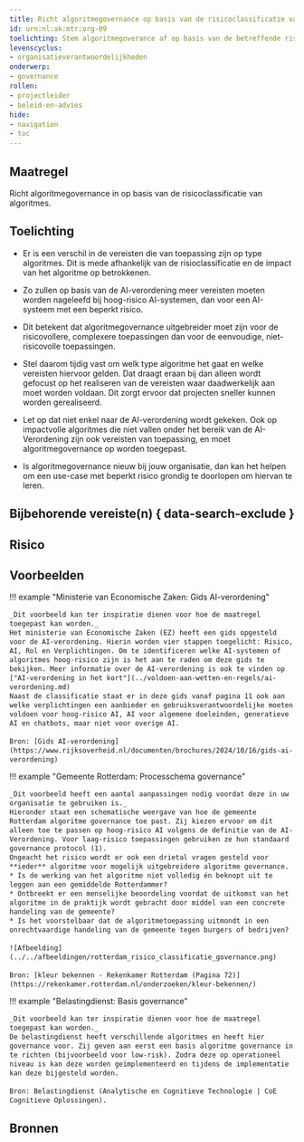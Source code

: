 ```yaml
---
title: Richt algoritmegovernance op basis van de risicoclassificatie van algoritmes. 
id: urn:nl:ak:mtr:org-09
toelichting: Stem algoritmegoverance af op basis van de betreffende risicoclassifcatie van een algoritme. 
levenscyclus:
- organisatieverantwoordelijkheden
onderwerp:
- governance
rollen:
- projectleider
- beleid-en-advies
hide:
- navigation
- toc
---
```


## Maatregel
Richt algoritmegovernance in op basis van de risicoclassificatie van algoritmes.

## Toelichting
- Er is een verschil in de vereisten die van toepassing zijn op type algoritmes. Dit is mede afhankelijk van de risioclassificatie en de impact van het algoritme op betrokkenen.
- Zo zullen op basis van de AI-verordening meer vereisten moeten worden nageleefd bij hoog-risico AI-systemen, dan voor een AI-systeem met een beperkt risico. 
- Dit betekent dat algoritmegovernance uitgebreider moet zijn voor de risicovollere, complexere toepassingen dan voor de eenvoudige, niet-risicovolle toepassingen.

- Stel daarom tijdig vast om welk type algoritme het gaat en welke vereisten hiervoor gelden. Dat draagt eraan bij dan alleen wordt gefocust op het realiseren van de vereisten waar daadwerkelijk aan moet worden voldaan. Dit zorgt ervoor dat projecten sneller kunnen worden gerealiseerd.
- Let op dat niet enkel naar de AI-verordening wordt gekeken. Ook op impactvolle algoritmes die niet vallen onder het bereik van de AI-Verordening zijn ook vereisten van toepassing, en moet algoritmegovernance op worden toegepast.
- Is algoritmegovernance nieuw bij jouw organisatie, dan kan het helpen om een use-case met beperkt risico grondig te doorlopen om hiervan te leren.

## Bijbehorende vereiste(n) { data-search-exclude }

<!-- list_vereisten_on_maatregelen_page -->

## Risico 
<!-- vul hier het specifieke risico in dat kan worden gemitigeerd met behulp van deze maatregel -->

## Voorbeelden

!!! example "Ministerie van Economische Zaken: Gids AI-verordening"

    _Dit voorbeeld kan ter inspiratie dienen voor hoe de maatregel toegepast kan worden._
    Het ministerie van Economische Zaken (EZ) heeft een gids opgesteld voor de AI-verordening. Hierin worden vier stappen toegelicht: Risico, AI, Rol en Verplichtingen. Om te identificeren welke AI-systemen of algoritmes hoog-risico zijn is het aan te raden om deze gids te bekijken. Meer informatie over de AI-verordening is ook te vinden op ["AI-verordening in het kort"](../voldoen-aan-wetten-en-regels/ai-verordening.md)
    Naast de classificatie staat er in deze gids vanaf pagina 11 ook aan welke verplichtingen een aanbieder en gebruiksverantwoordelijke moeten voldoen voor hoog-risico AI, AI voor algemene doeleinden, generatieve AI en chatbots, maar niet voor overige AI.
        
    Bron: [Gids AI-verordening](https://www.rijksoverheid.nl/documenten/brochures/2024/10/16/gids-ai-verordening)



!!! example "Gemeente Rotterdam: Processchema governance"

    _Dit voorbeeld heeft een aantal aanpassingen nodig voordat deze in uw organisatie te gebruiken is._
    Hieronder staat een schematische weergave van hoe de gemeente Rotterdam algoritme governance toe past. Zij kiezen ervoor om dit alleen toe te passen op hoog-risico AI volgens de definitie van de AI-Verordening. Voor laag-risico toepassingen gebruiken ze hun standaard governance protocol (1). 
    Ongeacht het risico wordt er ook een drietal vragen gesteld voor **ieder** algoritme voor mogelijk uitgebreidere algoritme governance.
    * Is de werking van het algoritme niet volledig én beknopt uit te leggen aan een gemiddelde Rotterdammer? 
    * Ontbreekt er een menselijke beoordeling voordat de uitkomst van het algoritme in de praktijk wordt gebracht door middel van een concrete handeling van de gemeente? 
    * Is het voorstelbaar dat de algoritmetoepassing uitmondt in een onrechtvaardige handeling van de gemeente tegen burgers of bedrijven?
    
    ![Afbeelding](../../afbeeldingen/rotterdam_risico_classificatie_governance.png)
    
    Bron: [kleur bekennen - Rekenkamer Rotterdam (Pagina 72)](https://rekenkamer.rotterdam.nl/onderzoeken/kleur-bekennen/)



!!! example "Belastingdienst: Basis governance"

    _Dit voorbeeld kan ter inspiratie dienen voor hoe de maatregel toegepast kan worden._
    De belastingdienst heeft verschillende algoritmes en heeft hier governance voor. Zij geven aan eerst een basis algoritme governance in te richten (bijvoorbeeld voor low-risk). Zodra deze op operationeel niveau is kan deze worden geïmplementeerd en tijdens de implementatie kan deze bijgesteld worden. 
        
    Bron: Belastingdienst (Analytische en Cognitieve Technologie | CoE Cognitieve Oplossingen).

## Bronnen

<!-- Hier moeten bronnen toegevoegd worden. -->
